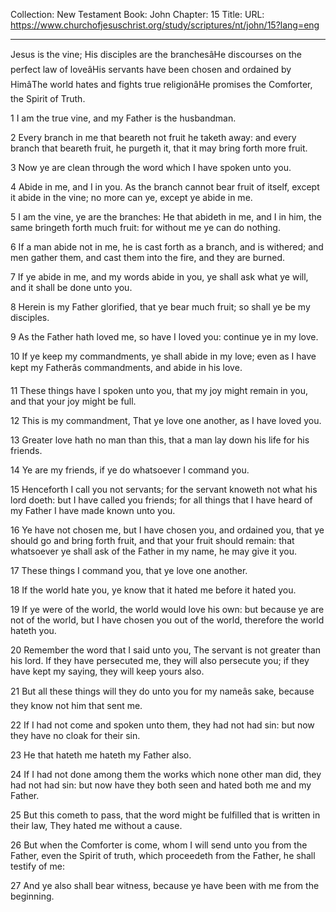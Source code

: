 Collection: New Testament
Book: John
Chapter: 15
Title: 
URL: https://www.churchofjesuschrist.org/study/scriptures/nt/john/15?lang=eng

---

Jesus is the vine; His disciples are the branchesâHe discourses on the perfect law of loveâHis servants have been chosen and ordained by HimâThe world hates and fights true religionâHe promises the Comforter, the Spirit of Truth.

1 I am the true vine, and my Father is the husbandman.

2 Every branch in me that beareth not fruit he taketh away: and every branch that beareth fruit, he purgeth it, that it may bring forth more fruit.

3 Now ye are clean through the word which I have spoken unto you.

4 Abide in me, and I in you. As the branch cannot bear fruit of itself, except it abide in the vine; no more can ye, except ye abide in me.

5 I am the vine, ye are the branches: He that abideth in me, and I in him, the same bringeth forth much fruit: for without me ye can do nothing.

6 If a man abide not in me, he is cast forth as a branch, and is withered; and men gather them, and cast them into the fire, and they are burned.

7 If ye abide in me, and my words abide in you, ye shall ask what ye will, and it shall be done unto you.

8 Herein is my Father glorified, that ye bear much fruit; so shall ye be my disciples.

9 As the Father hath loved me, so have I loved you: continue ye in my love.

10 If ye keep my commandments, ye shall abide in my love; even as I have kept my Fatherâs commandments, and abide in his love.

11 These things have I spoken unto you, that my joy might remain in you, and that your joy might be full.

12 This is my commandment, That ye love one another, as I have loved you.

13 Greater love hath no man than this, that a man lay down his life for his friends.

14 Ye are my friends, if ye do whatsoever I command you.

15 Henceforth I call you not servants; for the servant knoweth not what his lord doeth: but I have called you friends; for all things that I have heard of my Father I have made known unto you.

16 Ye have not chosen me, but I have chosen you, and ordained you, that ye should go and bring forth fruit, and that your fruit should remain: that whatsoever ye shall ask of the Father in my name, he may give it you.

17 These things I command you, that ye love one another.

18 If the world hate you, ye know that it hated me before it hated you.

19 If ye were of the world, the world would love his own: but because ye are not of the world, but I have chosen you out of the world, therefore the world hateth you.

20 Remember the word that I said unto you, The servant is not greater than his lord. If they have persecuted me, they will also persecute you; if they have kept my saying, they will keep yours also.

21 But all these things will they do unto you for my nameâs sake, because they know not him that sent me.

22 If I had not come and spoken unto them, they had not had sin: but now they have no cloak for their sin.

23 He that hateth me hateth my Father also.

24 If I had not done among them the works which none other man did, they had not had sin: but now have they both seen and hated both me and my Father.

25 But this cometh to pass, that the word might be fulfilled that is written in their law, They hated me without a cause.

26 But when the Comforter is come, whom I will send unto you from the Father, even the Spirit of truth, which proceedeth from the Father, he shall testify of me:

27 And ye also shall bear witness, because ye have been with me from the beginning.
